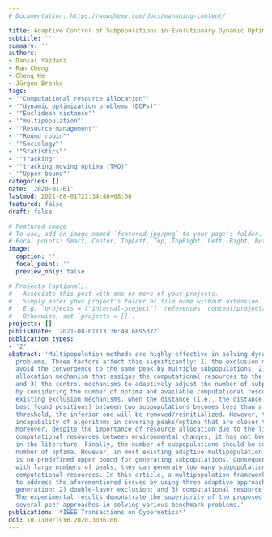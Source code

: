 ```yaml
---
# Documentation: https://wowchemy.com/docs/managing-content/

title: Adaptive Control of Subpopulations in Evolutionary Dynamic Optimization
subtitle: ''
summary: ''
authors:
- Danial Yazdani
- Ran Cheng
- Cheng He
- Jürgen Branke
tags:
- '"Computational resource allocation"'
- '"dynamic optimization problems (DOPs)"'
- '"Euclidean distance"'
- '"multipopulation"'
- '"Resource management"'
- '"Round robin"'
- '"Sociology"'
- '"Statistics"'
- '"Tracking"'
- '"tracking moving optima (TMO)"'
- '"Upper bound"'
categories: []
date: '2020-01-01'
lastmod: 2021-08-01T21:34:46+08:00
featured: false
draft: false

# Featured image
# To use, add an image named `featured.jpg/png` to your page's folder.
# Focal points: Smart, Center, TopLeft, Top, TopRight, Left, Right, BottomLeft, Bottom, BottomRight.
image:
  caption: ''
  focal_point: ''
  preview_only: false

# Projects (optional).
#   Associate this post with one or more of your projects.
#   Simply enter your project's folder or file name without extension.
#   E.g. `projects = ["internal-project"]` references `content/project/deep-learning/index.md`.
#   Otherwise, set `projects = []`.
projects: []
publishDate: '2021-08-01T13:36:49.689537Z'
publication_types:
- '2'
abstract: 'Multipopulation methods are highly effective in solving dynamic optimization
  problems. Three factors affect this significantly: 1) the exclusion mechanisms to
  avoid the convergence to the same peak by multiple subpopulations; 2) the resource
  allocation mechanism that assigns the computational resources to the subpopulations;
  and 3) the control mechanisms to adaptively adjust the number of subpopulations
  by considering the number of optima and available computational resources. In the
  existing exclusion mechanisms, when the distance (i.e., the distance between their
  best found positions) between two subpopulations becomes less than a predefined
  threshold, the inferior one will be removed/reinitialized. However, this leads to
  incapability of algorithms in covering peaks/optima that are closer than the threshold.
  Moreover, despite the importance of resource allocation due to the limited available
  computational resources between environmental changes, it has not been well studied
  in the literature. Finally, the number of subpopulations should be adapted to the
  number of optima. However, in most existing adaptive multipopulation methods, there
  is no predefined upper bound for generating subpopulations. Consequently, in problems
  with large numbers of peaks, they can generate too many subpopulations sharing limited
  computational resources. In this article, a multipopulation framework is proposed
  to address the aforementioned issues by using three adaptive approaches: 1) subpopulation
  generation; 2) double-layer exclusion; and 3) computational resource allocation.
  The experimental results demonstrate the superiority of the proposed framework over
  several peer approaches in solving various benchmark problems.'
publication: '*IEEE Transactions on Cybernetics*'
doi: 10.1109/TCYB.2020.3036100
---
```

